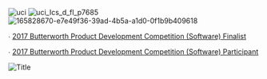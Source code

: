 ![uci](https://user-images.githubusercontent.com/19508013/192876961-a46d8526-01c0-4e1c-8ba3-05d067068a36.png)
![uci_Ics_d_fl_p7685](https://user-images.githubusercontent.com/19508013/165651074-294a90e7-d2b2-48c3-bf0a-29bf07f98bcc.png)
![165828670-e7e49f36-39ad-4b5a-a1d0-0f1b9b409618](https://user-images.githubusercontent.com/19508013/229362097-c009c365-d2d7-4f94-a164-4232b89cfbe6.png)

∙ [2017 Butterworth Product Development Competition (Software) Finalist](https://www.ics.uci.edu/community/news/view_news?id=1151) 

∙ [2017 Butterworth Product Development Competition (Software) Participant](https://bbcomp.tech.uci.edu/past/2017-participants-and-results/)

![Title](https://user-images.githubusercontent.com/19508013/126409740-07b8a95f-fcbd-4beb-8a62-0db1b067a06a.png)
